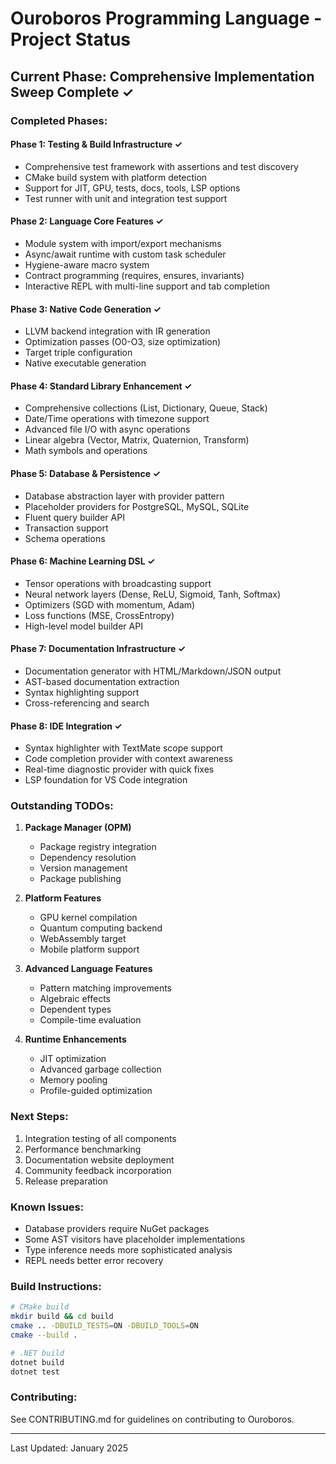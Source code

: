 # Ouroboros Programming Language - Project Status

## Current Phase: Comprehensive Implementation Sweep Complete ✓

### Completed Phases:

#### Phase 1: Testing & Build Infrastructure ✓
- Comprehensive test framework with assertions and test discovery
- CMake build system with platform detection
- Support for JIT, GPU, tests, docs, tools, LSP options
- Test runner with unit and integration test support

#### Phase 2: Language Core Features ✓
- Module system with import/export mechanisms
- Async/await runtime with custom task scheduler
- Hygiene-aware macro system
- Contract programming (requires, ensures, invariants)
- Interactive REPL with multi-line support and tab completion

#### Phase 3: Native Code Generation ✓
- LLVM backend integration with IR generation
- Optimization passes (O0-O3, size optimization)
- Target triple configuration
- Native executable generation

#### Phase 4: Standard Library Enhancement ✓
- Comprehensive collections (List, Dictionary, Queue, Stack)
- Date/Time operations with timezone support
- Advanced file I/O with async operations
- Linear algebra (Vector, Matrix, Quaternion, Transform)
- Math symbols and operations

#### Phase 5: Database & Persistence ✓
- Database abstraction layer with provider pattern
- Placeholder providers for PostgreSQL, MySQL, SQLite
- Fluent query builder API
- Transaction support
- Schema operations

#### Phase 6: Machine Learning DSL ✓
- Tensor operations with broadcasting support
- Neural network layers (Dense, ReLU, Sigmoid, Tanh, Softmax)
- Optimizers (SGD with momentum, Adam)
- Loss functions (MSE, CrossEntropy)
- High-level model builder API

#### Phase 7: Documentation Infrastructure ✓
- Documentation generator with HTML/Markdown/JSON output
- AST-based documentation extraction
- Syntax highlighting support
- Cross-referencing and search

#### Phase 8: IDE Integration ✓
- Syntax highlighter with TextMate scope support
- Code completion provider with context awareness
- Real-time diagnostic provider with quick fixes
- LSP foundation for VS Code integration

### Outstanding TODOs:

1. **Package Manager (OPM)**
   - Package registry integration
   - Dependency resolution
   - Version management
   - Package publishing

2. **Platform Features**
   - GPU kernel compilation
   - Quantum computing backend
   - WebAssembly target
   - Mobile platform support

3. **Advanced Language Features**
   - Pattern matching improvements
   - Algebraic effects
   - Dependent types
   - Compile-time evaluation

4. **Runtime Enhancements**
   - JIT optimization
   - Advanced garbage collection
   - Memory pooling
   - Profile-guided optimization

### Next Steps:
1. Integration testing of all components
2. Performance benchmarking
3. Documentation website deployment
4. Community feedback incorporation
5. Release preparation

### Known Issues:
- Database providers require NuGet packages
- Some AST visitors have placeholder implementations
- Type inference needs more sophisticated analysis
- REPL needs better error recovery

### Build Instructions:
```bash
# CMake build
mkdir build && cd build
cmake .. -DBUILD_TESTS=ON -DBUILD_TOOLS=ON
cmake --build .

# .NET build
dotnet build
dotnet test
```

### Contributing:
See CONTRIBUTING.md for guidelines on contributing to Ouroboros.

---
Last Updated: January 2025 
